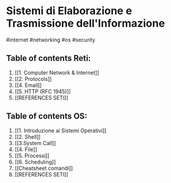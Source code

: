 # Sistemi di Elaborazione e Trasmissione dell'Informazione
#internet #networking #os #security 



## Table of contents Reti:
1.  [[1. Computer Network & Internet]]
2. [[2. Protocols]]
3. [[4. Email]]
4. [[5. HTTP (RFC 1945)]]
5. [[REFERENCES SETI]]



## Table of contents OS:
1. [[1. Introduzione ai Sistemi Operativi]] 
2. [[2. Shell]]
3. [[3.System Call]]
4. [[4. File]]
5. [[5. Processi]]
6. [[6. Scheduling]]
8. [[Cheatsheet comandi]]
9. [[REFERENCES SETI]]



